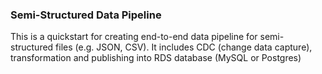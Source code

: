 ### Semi-Structured Data Pipeline

This is a quickstart for creating end-to-end data pipeline for semi-structured files (e.g. JSON, CSV). It includes CDC (change data capture), transformation and publishing into RDS database (MySQL or Postgres)  

